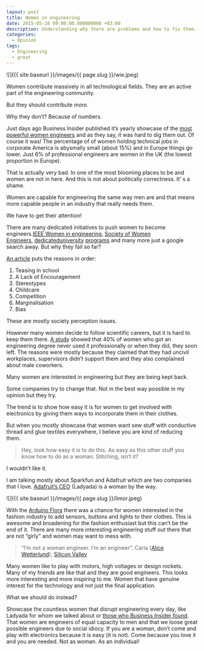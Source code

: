 ```yaml
---
layout: post
title: Women in engineering
date: 2015-05-28 09:00:00.000000000 +03:00
description: Understanding why there are problems and how to fix them.
categories:
  - Opinion
tags:
  - Engineering
  - great
---
```


![]({{ site.baseurl }}/images/{{ page.slug }}/wie.jpeg)

Women contribute massively in all technological fields. They are an active part of the engineering community.

But they should contribute *more*.

Why they don’t? Because of numbers.

<!--more-->

Just days ago Business Insider published it’s yearly showcase of the [most powerful women engineers](https:///www.businessinsider.com/most-powerful-women-engineers-in-2015-2015-5) and as they say, it was hard to dig them out. Of course it was! The percentage of of women holding technical jobs in corporate America is abysmally small (about 15%) and in Europe things go lower. Just 6% of professional engineers are women in the UK (the lowest proportion in Europe).

That is actually very bad. In one of the most blooming places to be and women are not in here. And this is not about politically correctness. It’ s a shame.

Women are capable for engineering the same way men are and that means more capable people in an industry that really needs them.

We have to get their attention!

There are many dedicated initiatives to push women to become engineers.[IEEE Women in engineering](https:///www.ieee.org/membership_services/membership/women/index.html), [Society of Women Engineers](https:///societyofwomenengineers.swe.org/), [dedicated](https:///wie.gatech.edu/home)[university](https:///www.wie.umd.edu/) [programs](https:///www.engr.ncsu.edu/womeninengineering/) and many more just a google search away. But why they fail so far?

[An article](https:///www.businessinsider.com/7-things-keeping-women-out-of-science-2013-10) puts the reasons in order:

1.  Teasing in school
2.  A Lack of Encouragement
3.  Stereotypes
4.  Childcare
5.  Competition
6.  Marginalisation
7.  Bias

These are mostly society perception issues.

However many women decide to follow scientific careers, but it is hard to keep them there. [A study](https:///tweentribune.com/tween56/why-aren-t-there-more-female-engineers) showed that 40% of women who got an engineering degree never used it professionally or when they did, they soon left. The reasons were mostly because they claimed that they had uncivil workplaces, supervisors didn’t support them and they also complained about male coworkers.

Many women are interested in engineering but they are being kept back.

Some companies try to change that. Not in the best way possible in my opinion but they try.

The trend is to show how easy it is for women to get involved with electronics by giving them ways to incorporate them in their clothes.

But when you mostly showcase that women want sew stuff with conductive thread and glue textiles everywhere, I believe you are kind of reducing them.

> Hey, look how easy it is to do this. As easy as this other stuff you know how to do as a woman. Stitching, isn’t it?

I wouldn’t like it.

I am talking mostly about Sparkfun and Adafruit which are two companies that I love. [Adafruit’s CEO](https://www.adafruit.com/about) (Ladyada) is a woman by the way.

![]({{ site.baseurl }}/images/{{ page.slug }}/limor.jpeg)

With the [Arduino Flora](https://www.adafruit.com/products/659) there was a chance for women interested in the fashion industry to add sensors, buttons and lights to their clothes. This is awesome and broadening for the fashion enthusiast but this can’t be the end of it. There are many more interesting engineering stuff out there that are not “girly” and women may want to mess with.

> “I’m not a woman engineer. I’m an engineer”.
> Carla ([Alice Wetterlund](https:///www.imdb.com/name/nm4561787/?ref_=tt_cl_t15)), [Silicon Valley](https:///www.imdb.com/title/tt2575988/)

Many women like to play with motors, high voltages or design rockets. Many of my friends are like that and they are good engineers. This looks more interesting and more inspiring to me. Women that have genuine interest for the technology and not just the final application.

What we should do instead?

Showcase the countless women that disrupt engineering every day, like Ladyada for whom we talked about or [those who Business Insider found](https:///www.businessinsider.com/most-powerful-women-engineers-in-2015-2015-5). That women are engineers of equal capacity to men and that we loose great possible engineers due to social idiocy. If you are a woman, don’t come and play with electronics because it is easy (it is not). Come because you love it and you are needed. Not as woman. As an individual!
